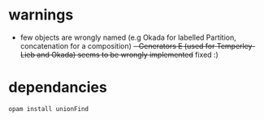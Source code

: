 # warnings
- few objects are wrongly named (e.g Okada for labelled Partition, concatenation for a composition)
~~- Generators E (used for Temperley-Lieb and Okada) seems to be wrongly implemented~~ fixed :)

# dependancies 

```bash
opam install unionFind
```
